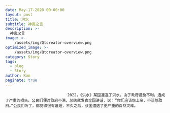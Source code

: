 ```yaml
---
date: May-17-2020 00:00:00
layout: post
title: 洪水
subtitle: 神寓之言
description: >-
  神寓之言
image: >-
    /assets/img/Qtcreator-overview.png
optimized_image: >-
    /assets/img/Qtcreator-overview.png
category: Story
tags:
  - blog
  - Story
author: Ron
paginate: true
---
```


							　　2022，《洪水》某国遭遇了洪水，由于政府措施不利，造成了严重的损失。公民们便对政府不满，总统就发表全国讲话，说：“你们应该怨上帝，不该怨政府。”公民们听了，都觉得很有道理，不久之后，该国遭遇了更严重的自然灾难。
							
							
						